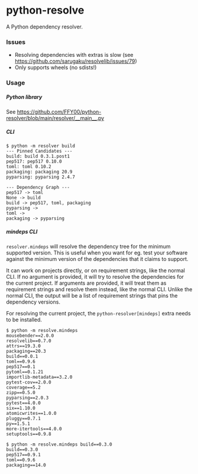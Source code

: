 # python-resolve

A Python dependency resolver.

### Issues

- Resolving dependencies with extras is slow (see https://github.com/sarugaku/resolvelib/issues/79)
- Only supports wheels (no sdists!)

### Usage

##### Python library

See https://github.com/FFY00/python-resolver/blob/main/resolver/__main__.py

##### CLI

```
$ python -m resolver build
--- Pinned Candidates ---
build: build 0.3.1.post1
pep517: pep517 0.10.0
toml: toml 0.10.2
packaging: packaging 20.9
pyparsing: pyparsing 2.4.7

--- Dependency Graph ---
pep517 -> toml
None -> build
build -> pep517, toml, packaging
pyparsing ->
toml ->
packaging -> pyparsing
```

##### mindeps CLI

``resolver.mindeps`` will resolve the dependency tree for the minimum supported version.
This is useful when you want for eg. test your software against the minimum version of the
dependencies that it claims to support.

It can work on projects directly, or on requirement strings, like the normal CLI.
If no argument is provided, it will try to resolve the dependencies for the current project.
If arguments are provided, it will treat them as requirement strings and resolve them instead,
like the normal CLI.
Unlike the normal CLI, the output will be a list of requirement strings that pins the dependency versions.

For resolving the current project, the `python-resolver[mindeps]` extra needs to be installed.

```
$ python -m resolve.mindeps
mousebender==2.0.0
resolvelib==0.7.0
attrs==19.3.0
packaging==20.3
build==0.0.1
toml==0.9.6
pep517==0.1
pytoml==0.1.21
importlib-metadata==3.2.0
pytest-cov==2.0.0
coverage==5.2
zipp==0.5.0
pyparsing==2.0.3
pytest==4.0.0
six==1.10.0
atomicwrites==1.0.0
pluggy==0.7.1
py==1.5.1
more-itertools==4.0.0
setuptools==0.9.8
```

```
$ python -m resolve.mindeps build==0.3.0
build==0.3.0
pep517==0.9.1
toml==0.9.6
packaging==14.0
```

